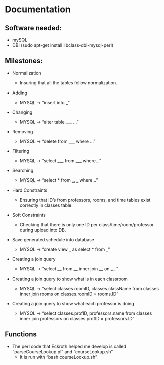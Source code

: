 # Documentation

## Software needed:

* mySQL 
* DBI (sudo apt-get install libclass-dbi-mysql-perl)

## Milestones:
* Normalization
  * Insuring that all the tables follow normalization.

* Adding
  * MYSQL -> “insert into _”
  
* Changing
  * MYSQL -> “alter table ___ …”

* Removing
  * MYSQL -> “delete from ___ where …”

* Filtering
  * MYSQL -> “select ___ from ___ where…”

* Searching
  * MYSQL -> “select * from _, _ where…”

* Hard Constraints
  * Ensuring that ID’s from professors, rooms, and time tables exist correctly in classes table.

* Soft Constraints
  * Checking that there is only one ID per class/time/room/professor during upload into DB.

* Save generated schedule into database
  * MYSQL -> “create view _ as select * from _”

* Creating a join query
  * MYSQL -> “select __ from __ inner join __ on _...”

* Creating a join query to show what is in each classroom
  * MYSQL -> “select classes.roomID, classes.className from classes inner join rooms on classes.roomID = rooms.ID”

* Creating a join query to show what each professor is doing
  * MYSQL -> “select classes.profID, professors.name from classes inner join professors on classes.profID = professors.ID”

## Functions
* The perl code that Eckroth helped me develop is called “parseCourseLookup.pl” and “courseLookup.sh”
  * It is run with “bash courseLookup.sh”







































